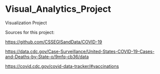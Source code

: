 # Visual_Analytics_Project

Visualization Project

Sources for this project:

https://github.com/CSSEGISandData/COVID-19

https://data.cdc.gov/Case-Surveillance/United-States-COVID-19-Cases-and-Deaths-by-State-o/9mfq-cb36/data

https://covid.cdc.gov/covid-data-tracker/#vaccinations

